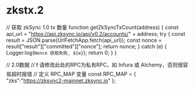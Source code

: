 # zkstx.2
// 获取 zkSync 1.0 tx 数量
function getZkSyncTxCount(address) {
  const api_url = "https://api.zksync.io/api/v0.2/accounts/" + address;
  try {
    const result = JSON.parse(UrlFetchApp.fetch(api_url));
    const nonce = result["result"]["committed"]["nonce"];
    return nonce;
  } catch (e) {
    Logger.log(`Nonce 获取失败, ${e}`);
    return 0;
  }
}

// 2.0数据
// ❗️ 请修改此处的RPC为私有RPC，如 Infura 或 Alchemy，否则很容易超时报错
// 定义 RPC_MAP 变量
const RPC_MAP = {
  "zks":"https://zksync2-mainnet.zksync.io"
};
